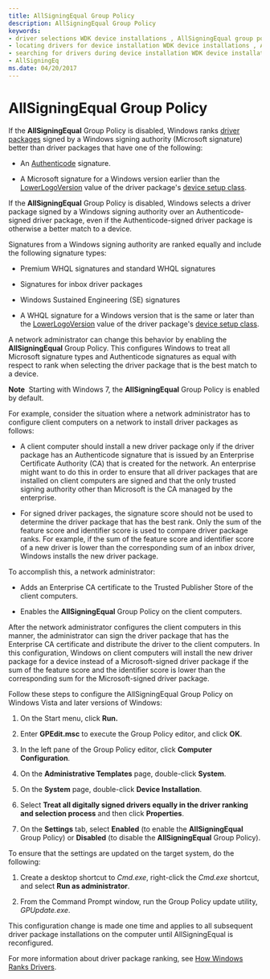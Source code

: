 ```yaml
---
title: AllSigningEqual Group Policy
description: AllSigningEqual Group Policy
keywords:
- driver selections WDK device installations , AllSigningEqual group policy
- locating drivers for device installation WDK device installations , AllSigningEqual group policy
- searching for drivers during device installation WDK device installations , AllSigningEqual group policy
- AllSigningEq
ms.date: 04/20/2017
---
```


# AllSigningEqual Group Policy

If the **AllSigningEqual** Group Policy is disabled, Windows ranks [driver packages](driver-packages.md) signed by a Windows signing authority (Microsoft signature) better than driver packages that have one of the following:

-   An [Authenticode](authenticode.md) signature.

-   A Microsoft signature for a Windows version earlier than the [LowerLogoVersion](lowerlogoversion.md) value of the driver package's [device setup class](./overview-of-device-setup-classes.md).

If the **AllSigningEqual** Group Policy is disabled, Windows selects a driver package signed by a Windows signing authority over an Authenticode-signed driver package, even if the Authenticode-signed driver package is otherwise a better match to a device.

Signatures from a Windows signing authority are ranked equally and include the following signature types:

-   Premium WHQL signatures and standard WHQL signatures

-   Signatures for inbox driver packages

-   Windows Sustained Engineering (SE) signatures

-   A WHQL signature for a Windows version that is the same or later than the [LowerLogoVersion](lowerlogoversion.md) value of the driver package's [device setup class](./overview-of-device-setup-classes.md).

A network administrator can change this behavior by enabling the **AllSigningEqual** Group Policy. This configures Windows to treat all Microsoft signature types and Authenticode signatures as equal with respect to rank when selecting the driver package that is the best match to a device.

**Note**  Starting with Windows 7, the **AllSigningEqual** Group Policy is enabled by default.

For example, consider the situation where a network administrator has to configure client computers on a network to install driver packages as follows:

-   A client computer should install a new driver package only if the driver package has an Authenticode signature that is issued by an Enterprise Certificate Authority (CA) that is created for the network. An enterprise might want to do this in order to ensure that all driver packages that are installed on client computers are signed and that the only trusted signing authority other than Microsoft is the CA managed by the enterprise.

-   For signed driver packages, the signature score should not be used to determine the driver package that has the best rank. Only the sum of the feature score and identifier score is used to compare driver package ranks. For example, if the sum of the feature score and identifier score of a new driver is lower than the corresponding sum of an inbox driver, Windows installs the new driver package.

To accomplish this, a network administrator:

-   Adds an Enterprise CA certificate to the Trusted Publisher Store of the client computers.

-   Enables the **AllSigningEqual** Group Policy on the client computers.

After the network administrator configures the client computers in this manner, the administrator can sign the driver package that has the Enterprise CA certificate and distribute the driver to the client computers. In this configuration, Windows on client computers will install the new driver package for a device instead of a Microsoft-signed driver package if the sum of the feature score and the identifier score is lower than the corresponding sum for the Microsoft-signed driver package.

Follow these steps to configure the AllSigningEqual Group Policy on Windows Vista and later versions of Windows:

1.  On the Start menu, click **Run.**

2.  Enter **GPEdit.msc** to execute the Group Policy editor, and click **OK**.

3.  In the left pane of the Group Policy editor, click **Computer Configuration**.

4.  On the **Administrative Templates** page, double-click **System**.

5.  On the **System** page, double-click **Device Installation**.

6.  Select **Treat all digitally signed drivers equally in the driver ranking and selection process** and then click **Properties**.

7.  On the **Settings** tab, select **Enabled** (to enable the **AllSigningEqual** Group Policy) or **Disabled** (to disable the **AllSigningEqual** Group Policy).

To ensure that the settings are updated on the target system, do the following:

1.  Create a desktop shortcut to *Cmd.exe*, right-click the *Cmd.exe* shortcut, and select **Run as administrator**.

2.  From the Command Prompt window, run the Group Policy update utility, *GPUpdate.exe*.

This configuration change is made one time and applies to all subsequent driver package installations on the computer until AllSigningEqual is reconfigured.

For more information about driver package ranking, see [How Windows Ranks Drivers](how-windows-ranks-driver-packages.md).
